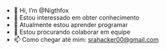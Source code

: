 - 👋 Hi, I’m @Nigthfox
- 👀 Estou interessado em obter conhecimento
- 🌱 Atualmente estou aprender programar
- 💞️ Estou procurando colaborar em equipe
- 📫 Como chegar até mim: srahacker00@gmail.com

<!---
Nigthfox/Nigthfox is a ✨ special ✨ repository because its `README.md` (this file) appears on your GitHub profile.
You can click the Preview link to take a look at your changes.
--->
